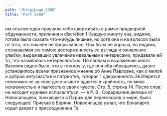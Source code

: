 ```yaml
---
path: "/blog/page_2988"
title: "Part 2988"
---
```


им опытом едва приучила себя сдерживать в рамке придворной обдуманности, приличия и discrétion.1 Каждую минуту она, видимо, готова была сказать что-нибудь лишнее, но хотя она и на волосок была от того, это лишнее не прорывалось. Она была не хороша, но видимо, сознаваемая ею самою восторженность ее взгляда и оживление улыбки, выражавших увлечение идеальными интересами, придавали ей то, что́ называлось интересностью. По словам и выражению князя Василия видно было, что в том кругу, где они оба обращались, давно установилось всеми признанное мнение об Анне Павловне, как о милой и доброй энтузиастке и патриотке, которая 1 сдержанность
362берется немножко не за свое дело и часто вдается в крайность, но мила искренностью и пылкостью своих чувств.
Стр. 5, строка 14.
После слов: не находит нужным исправляться. — в Р. В.: Содержание депеши от Новосильцева, поехавшего в Париж для переговоров о мире, было следующее:
Приехав в Берлин, Новосильцев узнал, что Бонапарте издал декрет о присоединении Ге
